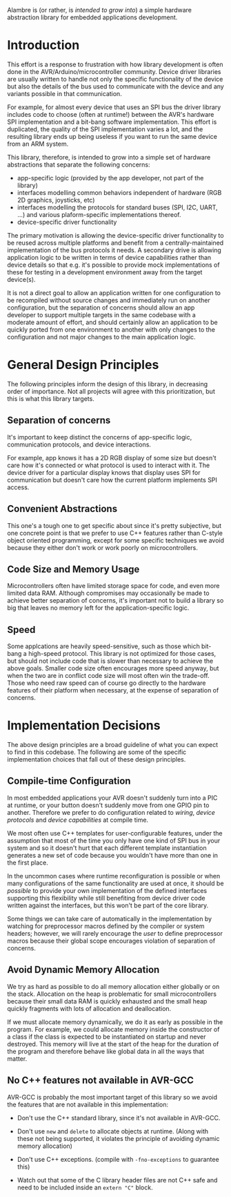 Alambre is (or rather, is _intended to grow into_) a simple hardware
abstraction library for embedded applications development.

Introduction
============

This effort is a response to frustration with how library development is often
done in the AVR/Arduino/microcontroller community. Device driver libraries
are usually written to handle not only the specific functionality of the
device but also the details of the bus used to communicate with the device
and any variants possible in that communication.

For example, for almost every device that uses an SPI bus the driver library
includes code to choose (often at runtime!) between the AVR's hardware SPI
implementation and a bit-bang software implementation. This effort is
duplicated, the quality of the SPI implementation varies a lot, and the
resulting library ends up being useless if you want to run the same device
from an ARM system.

This library, therefore, is intended to grow into a simple set of hardware
abstractions that separate the following concerns:

* app-specific logic (provided by the app developer, not part of the library)
* interfaces modelling common behaviors independent of hardware (RGB 2D graphics, joysticks, etc)
* interfaces modelling the protocols for standard buses (SPI, I2C, UART, ...) and various plaform-specific implementations thereof.
* device-specific driver functionality

The primary motivation is allowing the device-specific driver functionality to
be reused across multiple platforms and benefit from a centrally-maintained
implementation of the bus protocols it needs. A secondary drive is allowing
application logic to be written in terms of device capabilities rather than
device details so that e.g. it's possible to provide mock implementations of
these for testing in a development environment away from the target device(s).

It is not a direct goal to allow an application written for one configuration
to be recompiled without source changes and immediately run on another
configuration, but the separation of concerns should allow an app developer
to support multiple targets in the same codebase with a moderate amount of
effort, and should certainly allow an application to be quickly ported from
one environment to another with only changes to the configuration and not
major changes to the main application logic.

General Design Principles
=========================

The following principles inform the design of this library,
in decreasing order of importance. Not all projects will agree with
this prioritization, but this is what this library targets.

Separation of concerns
----------------------

It's important to keep distinct the concerns of app-specific logic,
communication protocols, and device interactions.

For example, app knows it has a 2D RGB display of some size but doesn't care
how it's connected or what protocol is used to interact with it. The device
driver for a particular display knows that display uses SPI for communication
but doesn't care how the current platform implements SPI access.

Convenient Abstractions
-----------------------

This one's a tough one to get specific about since it's pretty subjective, but
one concrete point is that we prefer to use C++ features rather than C-style
object oriented programming, except for some specific techniques we avoid
because they either don't work or work poorly on microcontrollers.

Code Size and Memory Usage
--------------------------

Microcontrollers often have limited storage space for code, and even more
limited data RAM. Although compromises may occasionally be made to achieve
better separation of concerns, it's important not to build a library so big
that leaves no memory left for the application-specific logic.

Speed
-----

Some applcations are heavily speed-sensitive, such as those which bit-bang a
high-speed protocol. This library is not optimized for those cases, but should
not include code that is slower than necessary to achieve the above goals.
Smaller code size often encourages more speed anyway, but when the two are in
conflict code size will most often win the trade-off. Those who need raw speed
can of course go directly to the hardware features of their platform when
necessary, at the expense of separation of concerns.

Implementation Decisions
========================

The above design principles are a broad guideline of what you can expect to
find in this codebase. The following are some of the specific implementation
choices that fall out of these design principles.

Compile-time Configuration
--------------------------

In most embedded applications your AVR doesn't suddenly turn into a PIC at
runtime, or your button doesn't suddenly move from one GPIO pin to another.
Therefore we prefer to do configuration related to *wiring*, *device protocols*
and *device capabilities* at compile time.

We most often use C++ templates for user-configurable features, under the
assumption that most of the time you only have one kind of SPI bus in your
system and so it doesn't hurt that each different template instantiation
generates a new set of code because you wouldn't have more than one in the
first place.

In the uncommon cases where runtime reconfiguration is possible or when many
configurations of the same functionality are used at once, it should be
*possible* to provide your own implementation of the defined interfaces
supporting this flexibility while still benefiting from device driver code
written against the interfaces, but this won't be part of the core library.

Some things we can take care of automatically in the implementation by
watching for preprocessor macros defined by the compiler or system headers;
however, we will rarely encourage the *user* to define preprocessor macros
because their global scope encourages violation of separation of concerns.

Avoid Dynamic Memory Allocation
-------------------------------

We try as hard as possible to do all memory allocation either globally or on
the stack. Allocation on the heap is problematic for small microcontrollers
because their small data RAM is quickly exhausted and the small heap quickly
fragments with lots of allocation and deallocation.

If we must allocate memory dynamically, we do it as early as possible in the
program. For example, we could allocate memory inside the constructor of a
class if the class is expected to be instantiated on startup and never
destroyed. This memory will live at the start of the heap for the duration of
the program and therefore behave like global data in all the ways that matter.

No C++ features not available in AVR-GCC
----------------------------------------

AVR-GCC is probably the most important target of this library so we avoid the
features that are not available in this implementation:

* Don't use the C++ standard library, since it's not available in AVR-GCC.

* Don't use `new` and `delete` to allocate objects at runtime. (Along with these not being supported, it violates the principle of avoiding dynamic memory allocation)

* Don't use C++ exceptions. (compile with `-fno-exceptions` to guarantee this)

* Watch out that some of the C library header files are not C++ safe and need to be included inside an `extern "C"` block.


